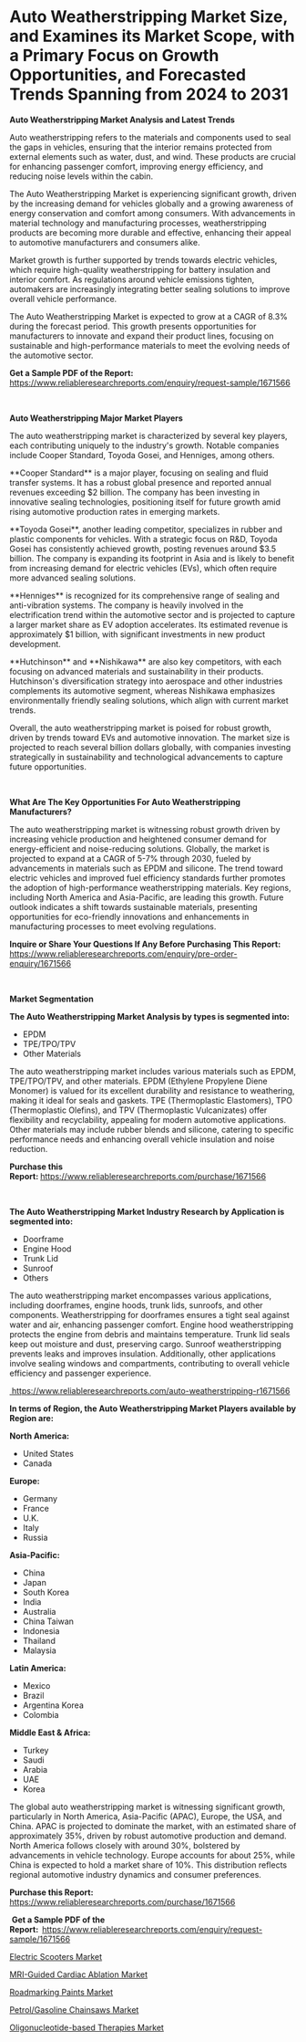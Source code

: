 <p><h1>Auto Weatherstripping Market Size, and Examines its Market Scope, with a Primary Focus on Growth Opportunities, and Forecasted Trends Spanning from 2024 to 2031</h1></p><p><strong>Auto Weatherstripping Market Analysis and Latest Trends</strong></p>
<p><p>Auto weatherstripping refers to the materials and components used to seal the gaps in vehicles, ensuring that the interior remains protected from external elements such as water, dust, and wind. These products are crucial for enhancing passenger comfort, improving energy efficiency, and reducing noise levels within the cabin.</p><p>The Auto Weatherstripping Market is experiencing significant growth, driven by the increasing demand for vehicles globally and a growing awareness of energy conservation and comfort among consumers. With advancements in material technology and manufacturing processes, weatherstripping products are becoming more durable and effective, enhancing their appeal to automotive manufacturers and consumers alike.</p><p>Market growth is further supported by trends towards electric vehicles, which require high-quality weatherstripping for battery insulation and interior comfort. As regulations around vehicle emissions tighten, automakers are increasingly integrating better sealing solutions to improve overall vehicle performance.</p><p>The Auto Weatherstripping Market is expected to grow at a CAGR of 8.3% during the forecast period. This growth presents opportunities for manufacturers to innovate and expand their product lines, focusing on sustainable and high-performance materials to meet the evolving needs of the automotive sector.</p></p>
<p><strong>Get a Sample PDF of the Report:&nbsp;</strong> <a href="https://www.reliableresearchreports.com/enquiry/request-sample/1671566?utm_campaign=123&utm_medium=2&utm_source=Github&utm_content=ia&utm_term=03112024&utm_id=auto-weatherstripping">https://www.reliableresearchreports.com/enquiry/request-sample/1671566</a></p>
<p>&nbsp;</p>
<p><strong>Auto Weatherstripping Major Market Players</strong></p>
<p><p>The auto weatherstripping market is characterized by several key players, each contributing uniquely to the industry's growth. Notable companies include Cooper Standard, Toyoda Gosei, and Henniges, among others. </p><p>**Cooper Standard** is a major player, focusing on sealing and fluid transfer systems. It has a robust global presence and reported annual revenues exceeding $2 billion. The company has been investing in innovative sealing technologies, positioning itself for future growth amid rising automotive production rates in emerging markets.</p><p>**Toyoda Gosei**, another leading competitor, specializes in rubber and plastic components for vehicles. With a strategic focus on R&D, Toyoda Gosei has consistently achieved growth, posting revenues around $3.5 billion. The company is expanding its footprint in Asia and is likely to benefit from increasing demand for electric vehicles (EVs), which often require more advanced sealing solutions.</p><p>**Henniges** is recognized for its comprehensive range of sealing and anti-vibration systems. The company is heavily involved in the electrification trend within the automotive sector and is projected to capture a larger market share as EV adoption accelerates. Its estimated revenue is approximately $1 billion, with significant investments in new product development.</p><p>**Hutchinson** and **Nishikawa** are also key competitors, with each focusing on advanced materials and sustainability in their products. Hutchinson's diversification strategy into aerospace and other industries complements its automotive segment, whereas Nishikawa emphasizes environmentally friendly sealing solutions, which align with current market trends.</p><p>Overall, the auto weatherstripping market is poised for robust growth, driven by trends toward EVs and automotive innovation. The market size is projected to reach several billion dollars globally, with companies investing strategically in sustainability and technological advancements to capture future opportunities.</p></p>
<p>&nbsp;</p>
<p><strong>What Are The Key Opportunities For Auto Weatherstripping Manufacturers?</strong></p>
<p><p>The auto weatherstripping market is witnessing robust growth driven by increasing vehicle production and heightened consumer demand for energy-efficient and noise-reducing solutions. Globally, the market is projected to expand at a CAGR of 5-7% through 2030, fueled by advancements in materials such as EPDM and silicone. The trend toward electric vehicles and improved fuel efficiency standards further promotes the adoption of high-performance weatherstripping materials. Key regions, including North America and Asia-Pacific, are leading this growth. Future outlook indicates a shift towards sustainable materials, presenting opportunities for eco-friendly innovations and enhancements in manufacturing processes to meet evolving regulations.</p></p>
<p><strong>Inquire or Share Your Questions If Any Before Purchasing This Report:</strong> <a href="https://www.reliableresearchreports.com/enquiry/pre-order-enquiry/1671566?utm_campaign=123&utm_medium=2&utm_source=Github&utm_content=ia&utm_term=03112024&utm_id=auto-weatherstripping">https://www.reliableresearchreports.com/enquiry/pre-order-enquiry/1671566</a></p>
<p>&nbsp;</p>
<p><strong>Market Segmentation</strong></p>
<p><strong>The Auto Weatherstripping Market Analysis by types is segmented into:</strong></p>
<p><ul><li>EPDM</li><li>TPE/TPO/TPV</li><li>Other Materials</li></ul></p>
<p><p>The auto weatherstripping market includes various materials such as EPDM, TPE/TPO/TPV, and other materials. EPDM (Ethylene Propylene Diene Monomer) is valued for its excellent durability and resistance to weathering, making it ideal for seals and gaskets. TPE (Thermoplastic Elastomers), TPO (Thermoplastic Olefins), and TPV (Thermoplastic Vulcanizates) offer flexibility and recyclability, appealing for modern automotive applications. Other materials may include rubber blends and silicone, catering to specific performance needs and enhancing overall vehicle insulation and noise reduction.</p></p>
<p><strong>Purchase this Report:&nbsp;</strong><a href="https://www.reliableresearchreports.com/purchase/1671566?utm_campaign=123&utm_medium=2&utm_source=Github&utm_content=ia&utm_term=03112024&utm_id=auto-weatherstripping">https://www.reliableresearchreports.com/purchase/1671566</a></p>
<p>&nbsp;</p>
<p><strong>The Auto Weatherstripping Market Industry Research by Application is segmented into:</strong></p>
<p><ul><li>Doorframe</li><li>Engine Hood</li><li>Trunk Lid</li><li>Sunroof</li><li>Others</li></ul></p>
<p><p>The auto weatherstripping market encompasses various applications, including doorframes, engine hoods, trunk lids, sunroofs, and other components. Weatherstripping for doorframes ensures a tight seal against water and air, enhancing passenger comfort. Engine hood weatherstripping protects the engine from debris and maintains temperature. Trunk lid seals keep out moisture and dust, preserving cargo. Sunroof weatherstripping prevents leaks and improves insulation. Additionally, other applications involve sealing windows and compartments, contributing to overall vehicle efficiency and passenger experience.</p></p>
<p><a href="https://www.reliableresearchreports.com/auto-weatherstripping-r1671566?utm_campaign=123&utm_medium=2&utm_source=Github&utm_content=ia&utm_term=03112024&utm_id=auto-weatherstripping">&nbsp;https://www.reliableresearchreports.com/auto-weatherstripping-r1671566</a></p>
<p><strong>In terms of Region, the Auto Weatherstripping Market Players available by Region are:</strong></p>
<p>
    <p> <strong> North America: </strong>
        <ul>
            <li>United States</li>
            <li>Canada</li>
        </ul>
        </p> 
    <p> <strong> Europe: </strong>
        <ul>
            <li>Germany</li>
            <li>France</li>
            <li>U.K.</li>
            <li>Italy</li>
            <li>Russia</li>
        </ul>
        </p> 
    <p> <strong> Asia-Pacific: </strong>
        <ul>
            <li>China</li>
            <li>Japan</li>
            <li>South Korea</li>
            <li>India</li>
            <li>Australia</li>
            <li>China Taiwan</li>
            <li>Indonesia</li>
            <li>Thailand</li>
            <li>Malaysia</li>
        </ul>
        </p> 
    <p> <strong> Latin America: </strong>
        <ul>
            <li>Mexico</li>
            <li>Brazil</li>
            <li>Argentina Korea</li>
            <li>Colombia</li>
        </ul>
        </p> 
    <p> <strong> Middle East & Africa: </strong>
        <ul>
            <li>Turkey</li>
            <li>Saudi</li>
            <li>Arabia</li>
            <li>UAE</li>
            <li>Korea</li>
        </ul>
    </p>
    </p>
<p><p>The global auto weatherstripping market is witnessing significant growth, particularly in North America, Asia-Pacific (APAC), Europe, the USA, and China. APAC is projected to dominate the market, with an estimated share of approximately 35%, driven by robust automotive production and demand. North America follows closely with around 30%, bolstered by advancements in vehicle technology. Europe accounts for about 25%, while China is expected to hold a market share of 10%. This distribution reflects regional automotive industry dynamics and consumer preferences.</p></p>
<p><strong>Purchase this Report: </strong><a href="https://www.reliableresearchreports.com/purchase/1671566?utm_campaign=123&utm_medium=2&utm_source=Github&utm_content=ia&utm_term=03112024&utm_id=auto-weatherstripping">https://www.reliableresearchreports.com/purchase/1671566</a></p>
<p>&nbsp;<strong>Get a Sample PDF of the Report:&nbsp;&nbsp;</strong><a href="https://www.reliableresearchreports.com/enquiry/request-sample/1671566?utm_campaign=123&utm_medium=2&utm_source=Github&utm_content=ia&utm_term=03112024&utm_id=auto-weatherstripping">https://www.reliableresearchreports.com/enquiry/request-sample/1671566</a></p>
<p><strong></strong></p>
<p><p><a href="https://github.com/tacitam515l/Market-Research-Report-List-1/blob/main/electric-scooters-market.md?utm_campaign=123&utm_medium=2&utm_source=Github&utm_content=ia&utm_term=03112024&utm_id=auto-weatherstripping">Electric Scooters Market</a></p><p><a href="https://issuu.com/reportprime-2/docs/mri-guided-cardiac-ablation-market-_840ee2ffbb6444?utm_campaign=123&utm_medium=2&utm_source=Github&utm_content=ia&utm_term=03112024&utm_id=auto-weatherstripping">MRI-Guided Cardiac Ablation Market</a></p><p><a href="https://www.linkedin.com/pulse/roadmarking-paints-market-share-analysis-growth-trends-todse?utm_campaign=123&utm_medium=2&utm_source=Github&utm_content=ia&utm_term=03112024&utm_id=auto-weatherstripping">Roadmarking Paints Market</a></p><p><a href="https://www.linkedin.com/pulse/petrolgasoline-chainsaws-market-industry-landscape-growth-znhve?utm_campaign=123&utm_medium=2&utm_source=Github&utm_content=ia&utm_term=03112024&utm_id=auto-weatherstripping">Petrol/Gasoline Chainsaws Market</a></p><p><a href="https://issuu.com/reportprime-2/docs/oligonucleotide-based-therapies-mar_75a7b3d5550d75?utm_campaign=123&utm_medium=2&utm_source=Github&utm_content=ia&utm_term=03112024&utm_id=auto-weatherstripping">Oligonucleotide-based Therapies Market</a></p></p>